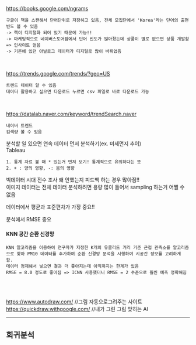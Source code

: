 https://books.google.com/ngrams  
```
구글이 책을 스캔해서 단어단위로 저장하고 있음, 전체 모집단에서 'Korea'라는 단어의 출현 빈도 볼 수 있음  
-> 책이 디지털화 되어 있기 때문에 가능!!  
-> 마케팅적으로 네이버스토어팜에서 단어 빈도가 많아졌는데 상품이 별로 없으면 상품 개발함 => 인사이트 얻음  
-> 기존에 있던 아날로그 데이터가 디지털로 많이 바뀌었음  
```
<br>

https://trends.google.com/trends/?geo=US  
```
트렌드 데이터 알 수 있음  
데이터 활용하고 싶으면 다운로드 누르면 csv 파일로 바로 다운로드 가능  
```
<br>

https://datalab.naver.com/keyword/trendSearch.naver  
```
네이버 트렌드   
검색량 볼 수 있음     
```

분석할 일 있으면 연속 데이터 먼저 분석하기(ex. 미세먼지 추이)   
Tableau  

```
1. 통계 자료 볼 때 * 있는거 먼저 보기! 통계적으로 유의하다는 뜻  
2. + : 양의 영향, -: 음의 영향    
```

빅데이터 시대 전수 조사 왜 안했는지 피드백 하는 경우 많아짐!!  
이미지 데이터는 전체 데이터 분석하려면 용량 많이 들어서 sampling 하는거 어쩔 수 없음  

데이터에서 평균과 표준편차가 가장 중요!!   

분석에서 RMSE 중요  

#### KNN 공간 순환 신경망  
```
KNN 알고리즘을 이용하여 연구자가 지정한 K개의 유클리드 거리 기준 근접 관측소를 알고리즘으로 찾아 PM10 데이터를 추가하여 순환 신경망 분석을 시행하여 시공간 정보를 고려하게 함.  
데이터 정제해서 넣으면 결과 더 좋아지는데 아직까지는 한계가 있음   
RMSE = 8.0 정도로 좋아짐 => ICNN 사용했더니 RMSE = 2 수준으로 훨씬 예측 정확해짐   
```
<br>
<br>

https://www.autodraw.com/       //그림 자동으로그려주는 사이트  
https://quickdraw.withgoogle.com/      //내가 그린 그림 맞히는 AI  

---

## 회귀분석



